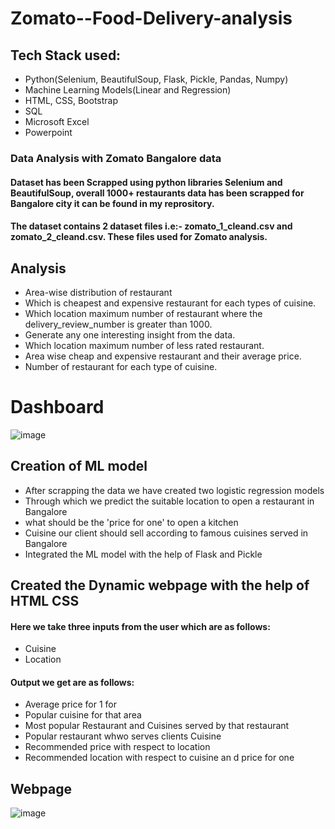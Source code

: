 
# Zomato--Food-Delivery-analysis
## Tech Stack used: 
- Python(Selenium, BeautifulSoup, Flask, Pickle, Pandas, Numpy) 
- Machine Learning Models(Linear and Regression)
- HTML, CSS, Bootstrap
- SQL
- Microsoft Excel
- Powerpoint
### Data Analysis with Zomato Bangalore data
#### Dataset has been Scrapped using python libraries Selenium and BeautifulSoup, overall 1000+ restaurants data has been scrapped for Bangalore city it can be found in my reprository.

#### The dataset contains 2 dataset files i.e:- zomato_1_cleand.csv and zomato_2_cleand.csv. These files used for Zomato analysis.
## Analysis
- Area-wise distribution of restaurant
- Which is cheapest and expensive restaurant for each types of cuisine.
- Which location maximum number of restaurant where the delivery_review_number is greater than 1000.
- Generate any one interesting insight from the data.
- Which location maximum number of less rated restaurant.
- Area wise cheap and expensive restaurant and their average price.
- Number of restaurant for each type of cuisine.
# Dashboard
![image](https://github.com/Anmol2205DA/images/blob/main/Screenshot%20(31).png)
## Creation of ML model 
- After scrapping the data we have created two logistic regression models 
- Through which we predict the suitable location to open a restaurant in Bangalore 
- what should be the 'price for one' to open a kitchen
- Cuisine our client should sell according to famous cuisines served in Bangalore
- Integrated the ML model with the help of Flask and Pickle
## Created the Dynamic webpage with the help of HTML CSS 
#### Here we take three inputs from the user which are as follows:
- Cuisine
- Location
#### Output we get are as follows:
- Average price for 1 for
- Popular cuisine for that area
- Most popular Restaurant and Cuisines served by that restaurant
- Popular restaurant whwo serves clients Cuisine
- Recommended price with respect to location
- Recommended location with respect to cuisine an d price for one
## Webpage
![image](https://user-images.githubusercontent.com/111194246/202413327-00d980fb-8f63-4708-93b2-f0daf2f7989a.png)








